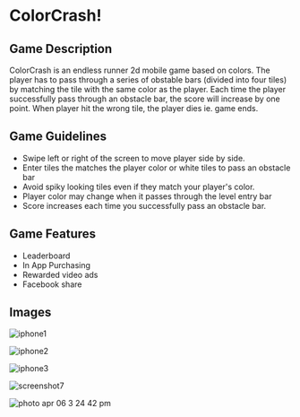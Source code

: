# ColorCrash!
## Game Description

ColorCrash is an endless runner 2d mobile game based on colors. The player has to pass through a series of 
obstable bars (divided into four tiles) by matching the tile with the same color as the player. Each time 
the player successfully pass through an obstacle bar, the score will increase by one point. When player hit
the wrong tile, the player dies ie. game ends.

## Game Guidelines
* Swipe left or right of the screen to move player side by side.
* Enter tiles the matches the player color or white tiles to pass an obstacle bar
* Avoid spiky looking tiles even if they match your player's color.
* Player color may change when it passes through the level entry bar
* Score increases each time you successfully pass an obstacle bar.

## Game Features
* Leaderboard
* In App Purchasing
* Rewarded video ads
* Facebook share

## Images
![iphone1](https://user-images.githubusercontent.com/13682646/38183212-2784d474-3604-11e8-9f8e-dbeb02471f81.png)

![iphone2](https://user-images.githubusercontent.com/13682646/38183215-3705a298-3604-11e8-98b6-7c0d3096971f.png)

![iphone3](https://user-images.githubusercontent.com/13682646/38183219-45117830-3604-11e8-808f-6c4f359ed5d5.png)

![screenshot7](https://user-images.githubusercontent.com/13682646/38183243-7bd1c4e2-3604-11e8-9fdb-40f1ecddbf37.png)

![photo apr 06 3 24 42 pm](https://user-images.githubusercontent.com/13682646/38183261-9d7d016a-3604-11e8-8326-5a4b18fe7ba6.png)
